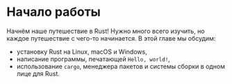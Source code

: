 # Начало работы

Начнём наше путешествие в Rust! Нужно много всего изучить, но каждое путешествие с чего-то начинается. В этой главе мы обсудим:

- установку Rust на Linux, macOS и Windows,
- написание программы, печатающей `Hello, world!`,
- использование `cargo`, менеджера пакетов и системы сборки в одном лице для Rust.
